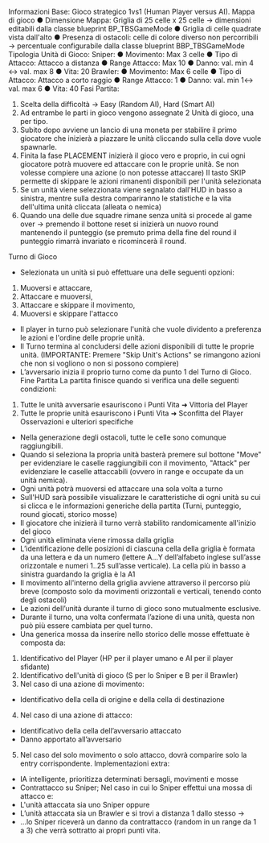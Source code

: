 Informazioni Base: Gioco strategico
1vs1 (Human Player versus AI).
Mappa di gioco
● Dimensione Mappa: Griglia di 25 celle x 25 celle -> dimensioni editabili dalla classe blueprint BP_TBSGameMode
● Griglia di celle quadrate vista dall'alto
● Presenza di ostacoli: celle di colore diverso non percorribili -> percentuale configurabile dalla classe blueprint BBP_TBSGameMode
Tipologia Unità di Gioco:
Sniper:
● Movimento: Max 3 celle
● Tipo di Attacco: Attacco a distanza
● Range Attacco: Max 10
● Danno: val. min 4 ↔ val. max 8
● Vita: 20
Brawler:
● Movimento: Max 6 celle
● Tipo di Attacco: Attacco a corto raggio
● Range Attacco: 1
● Danno: val. min 1↔ val. max 6
● Vita: 40
Fasi Partita:
1) Scelta della difficoltà -> Easy (Random AI), Hard (Smart AI)
2) Ad entrambe le parti in gioco vengono assegnate 2 Unità di gioco, una per tipo.
3) Subito dopo avviene un lancio di una moneta per stabilire il primo giocatore che inizierà a piazzare le unità cliccando sulla cella dove vuole spawnarle.
4) Finita la fase PLACEMENT inizierà il gioco vero e proprio, in cui ogni giocatore potrà muovere ed attaccare con le proprie unità. Se non volesse compiere una azione (o non potesse attaccare) Il tasto SKIP permette di skippare le azioni rimanenti disponibili per l'unità selezionata
5) Se un unità viene selezzionata viene segnalato dall'HUD in basso a sinistra, mentre sulla destra compariranno le statistiche e la vita dell'ultima unità cliccata (alleata o nemica)
6) Quando una delle due squadre rimane senza unità si procede al game over -> premendo il bottone reset si inizierà un nuovo round mantenendo il punteggio (se premuto prima della fine del round il punteggio rimarrà invariato e ricomincerà il round.

Turno di Gioco
- Selezionata un unità si può effettuare una delle seguenti opzioni:
1) Muoversi e attaccare,
2) Attaccare e muoversi,
3) Attaccare e skippare il movimento,
4) Muoversi e skippare l'attacco
- Il player in turno può selezionare l'unità che vuole dividento a preferenza le azioni e l'ordine delle proprie unità.
- Il Turno termina al concludersi delle azioni disponibili di tutte le proprie unità. (IMPORTANTE: Premere "Skip Unit's Actions" se rimangono azioni che non si vogliono o non si possono compiere)
- L’avversario inizia il proprio turno come da punto 1 del Turno di Gioco.
Fine Partita
La partita finisce quando si verifica una delle seguenti condizioni:
1) Tutte le unità avversarie esauriscono i Punti Vita ➜ Vittoria del Player
2) Tutte le proprie unità esauriscono i Punti Vita ➜ Sconfitta del Player
Osservazioni e ulteriori specifiche
- Nella generazione degli ostacoli, tutte le celle sono comunque raggiungibili.
- Quando si seleziona la propria unità basterà premere sul bottone "Move" per evidenziare le caselle raggiungibili con il movimento, "Attack" per evidenziare le caselle attaccabili (ovvero in range e occupate da un unità nemica).
- Ogni unità potrà muoversi ed attaccare una sola volta a turno
- Sull'HUD sarà possibile visualizzare le caratteristiche di ogni unità su cui si clicca e le informazioni generiche della partita (Turni, punteggio, round giocati, storico mosse)
- Il giocatore che inizierà il turno verrà stabilito randomicamente all'inizio del gioco
- Ogni unità eliminata viene rimossa dalla griglia
- L’identificazione delle posizioni di ciascuna cella della griglia è formata da una lettera e da un numero (lettere A...Y dell’alfabeto inglese sull’asse orizzontale e numeri 1..25 sull’asse verticale). La cella più in basso a sinistra guardando la griglia è la A1
- Il movimento all'interno della griglia avviene attraverso il percorso più breve (composto solo da movimenti orizzontali e verticali, tenendo conto degli ostacoli)
- Le azioni dell’unità durante il turno di gioco sono mutualmente esclusive.
- Durante il turno, una volta confermata l’azione di una unità, questa non può più essere cambiata per quel turno.
- Una generica mossa da inserire nello storico delle mosse effettuate è composta da:
1) Identificativo del Player (HP per il player umano e AI per il player sfidante)
2) Identificativo dell'unità di gioco (S per lo Sniper e B per il Brawler)
3) Nel caso di una azione di movimento:
- Identificativo della cella di origine e della cella di destinazione
4) Nel caso di una azione di attacco:
- Identificativo della cella dell’avversario attaccato
- Danno apportato all’avversario
5) Nel caso del solo movimento o solo attacco, dovrà comparire solo la entry corrispondente.
Implementazioni extra:
- IA intelligente, prioritizza determinati bersagli, movimenti e mosse
- Contrattacco su Sniper;
Nel caso in cui lo Sniper effettui una mossa di attacco e:
- L'unità attaccata sia uno Sniper oppure
- L’unità attaccata sia un Brawler e si trovi a distanza 1 dallo stesso ->
- …lo Sniper riceverà un danno da contrattacco (random in un range da 1 a 3) che
verrà sottratto ai propri punti vita.
